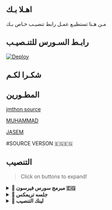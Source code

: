 ## اهـلا بـك
مـن هـنا تستطيـع عمـل رابط تنصيـب خـاص بـك

## رابـط السـورس للتنـصيـب

[![Deploy](https://www.herokucdn.com/deploy/button.svg)](https://heroku.com/deploy?template=https://github.com/JMTHON-AR/jmthon)

## شكـرا لكـم 


## المطـورين 

[jmthon source](https://t.me/jmthon)

[MUHAMMAD](https://t.me/RR9R7)

[JASEM](https://t.me/SBB_B)

#ЅOURCE VERЅON 🇪🇬🇪🇬 

## التنصيب


> Click on buttons to expand!

<details>

<summary><b>🔗 مبرمج سورس فيرسون 🇪🇬</b></summary>

<br>

    

## [DEV VERSON 🇪🇬🇪🇬 ](https://t.me/Q_X_I_T)

</details>

<details>

<summary><b>🔗 جلسه تريمكس</b></summary>

<br>

> علشان تستخرج جلسة تريمكس لازم تكون مستخرج [api_id]&[api_hash]
<h4> اضغط علي الصوره 👇: </h4>    

<p><a href="https://replit.com/@Ahmedyad/YYYBR"><img src="https://img.shields.io/badge/Generate%20On%20Repl-blueviolet?style=for-the-badge&logo=appveyor" width="200""/></a></p>

    

</details>

<details>

<summary><b>🔗 لينك التنصيب</b></summary>

<br>

> 
    

<h4>اضغط علي Deploy!</h4>    

<p><a href="https://heroku.com/deploy?template=https://github.com/verson-205/Tuserbot"><img src="https://img.shields.io/badge/Deploy%20To%20Heroku-blueviolet?style=for-the-badge&logo=heroku" width="200""/></a></p>

    

</details>



```console)
